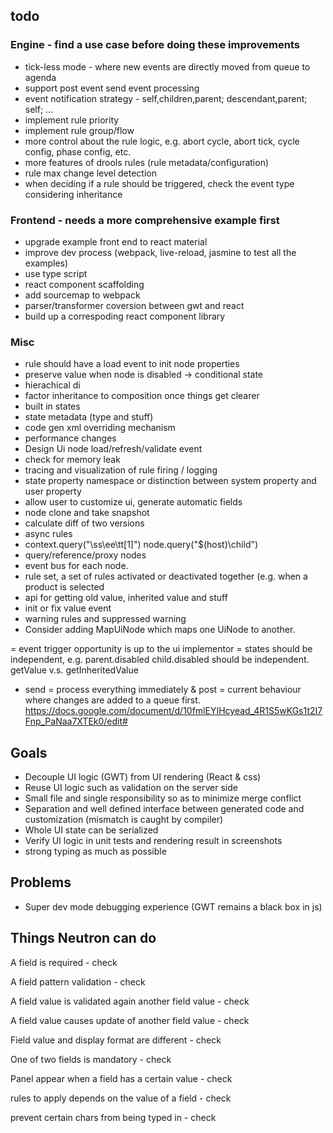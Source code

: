 todo 
-----------------

### Engine - find a use case before doing these improvements
* tick-less mode - where new events are directly moved from queue to agenda
* support post event send event processing
* event notification strategy - self,children,parent; descendant,parent; self; ...
* implement rule priority
* implement rule group/flow
* more control about the rule logic, e.g. abort cycle, abort tick, cycle config, phase config, etc.
* more features of drools rules (rule metadata/configuration)
* rule max change level detection
* when deciding if a rule should be triggered, check the event type considering inheritance

### Frontend - needs a more comprehensive example first
* upgrade example front end to react material
* improve dev process (webpack, live-reload, jasmine to test all the examples)
* use type script
* react component scaffolding 
* add sourcemap to webpack
* parser/transformer coversion between gwt and react
* build up a correspoding react component library

### Misc
* rule should have a load event to init node properties
* preserve value when node is disabled -> conditional state
* hierachical di
* factor inheritance to composition once things get clearer
* built in states
* state metadata (type and stuff)
* code gen xml overriding mechanism
* performance changes
* Design Ui node load/refresh/validate event
* check for memory leak
* tracing and visualization of rule firing / logging
* state property namespace or distinction between system property and user property
* allow user to customize ui, generate automatic fields
* node clone and take snapshot
* calculate diff of two versions
* async rules
* context.query("\ss\ee\tt[1]") node.query("$(host)\child\")
* query/reference/proxy nodes
* event bus for each node.
* rule set, a set of rules activated or deactivated together (e.g. when a product is selected
* api for getting old value, inherited value and stuff
* init or fix value event
* warning rules and suppressed warning
* Consider adding MapUiNode which maps one UiNode to another.

= event trigger opportunity is up to the ui implementor
= states should be independent, e.g. parent.disabled child.disabled should be independent. getValue v.s. getInheritedValue
- send = process everything immediately & post = current behaviour where changes are added to a queue first.
https://docs.google.com/document/d/10fmlEYIHcyead_4R1S5wKGs1t2I7Fnp_PaNaa7XTEk0/edit#

Goals
------------------
* Decouple UI logic (GWT) from UI rendering (React & css)
* Reuse UI logic such as validation on the server side
* Small file and single responsibility so as to minimize merge conflict
* Separation and well defined interface between generated code and customization (mismatch is caught by compiler)
* Whole UI state can be serialized
* Verify UI logic in unit tests and rendering result in screenshots
* strong typing as much as possible

Problems
------------------
* Super dev mode debugging experience (GWT remains a black box in js)


Things Neutron can do
------------------
A field is required - check

A field pattern validation - check

A field value is validated again another field value - check

A field value causes update of another field value - check

Field value and display format are different - check

One of two fields is mandatory - check

Panel appear when a field has a certain value - check

rules to apply depends on the value of a field - check

prevent certain chars from being typed in - check

















